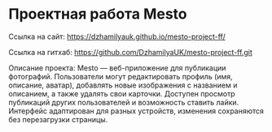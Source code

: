 # Проектная работа Mesto

Ссылка на сайт: https://dzhamilyauk.github.io/mesto-project-ff/

Ссылка на гитхаб: https://github.com/DzhamilyaUK/mesto-project-ff.git

Описание проекта:
Mesto — веб-приложение для публикации фотографий. Пользователи могут редактировать профиль (имя, описание, аватар), добавлять новые изображения с названием и описанием, а также удалять свои карточки. Доступен просмотр публикаций других пользователей и возможность ставить лайки. Интерфейс адаптирован для разных устройств, изменения сохраняются без перезагрузки страницы.
